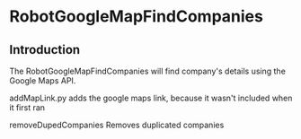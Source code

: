 # RobotGoogleMapFindCompanies

## Introduction

The RobotGoogleMapFindCompanies will find company's details using the Google Maps API.

addMapLink.py adds the google maps link, because it wasn't included when it first ran

removeDupedCompanies Removes duplicated companies